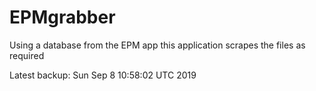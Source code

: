 # EPMgrabber
Using a database from the EPM app this application scrapes the files as required


Latest backup: Sun Sep 8 10:58:02 UTC 2019
